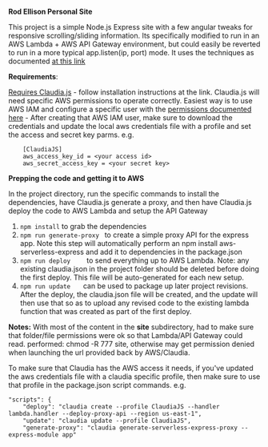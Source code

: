 
**Rod Ellison Personal Site**

This project is a simple Node.js Express site with a few angular tweaks for responsive scrolling/sliding information. Its specifically modified to run in an AWS Lambda + AWS API Gateway environment, but could easily be reverted to run in a more typical app.listen(ip, port) mode.
It uses the techniques as documented [at this link](https://aws.amazon.com/blogs/aws/running-express-applications-on-aws-lambda-and-amazon-api-gateway/?sc_channel=sm&sc_campaign=launch_Mobile_da831205&sc_publisher=fb_ln&sc_content=AWS_Severless_Express%3D&sc_country=global&sc_geo=global&sc_outcome=launches&adbsc=social_launches_20161007_66697356&adbid=UPDATE-c2382910-6190300418363445248&adbpl=li&adbpr=2382910)


**Requirements**:

[Requires Claudia.js](https://claudiajs.com/) - follow installation instructions at the link.
Claudia.js will need specific AWS permissions to operate correctly. Easiest way is to use AWS IAM and configure a specific user with the [permissions documented here](https://claudiajs.com/tutorials/installing.html)
    - After creating that AWS IAM user, make sure to download the credentials and update the local aws credentials file with a profile and set the access and secret key parms.
e.g.
```   
    [ClaudiaJS]
    aws_access_key_id = <your access id>
    aws_secret_access_key = <your secret key>
```

**Prepping the code and getting it to AWS**

In the project directory, run the specific commands to install the dependencies, have Claudia.js generate a proxy, and then have Claudia.js deploy the code to AWS Lambda and setup the API Gateway
1.  ```npm install```                 to grab the dependencies
2.  ```npm run generate-proxy ```     to create a simple proxy API for the express app. Note this step will automatically perform an npm install aws-serverless-express and add it to dependencies in the package.json
3.  ```npm run deploy    ```          to send everything up to AWS Lambda. Note: any existing claudia.json in the project folder should be deleted before doing the first deploy. This file will be
auto-generated for each new setup. 
4.  ```npm run update   ```           can be used to package up later project revisions. After the deploy, the claudia.json file will be created, and the update will then use 
that so as to upload any revised code to the existing lambda function that was created as part of the first deploy.

**Notes:**
With most of the content in the **site** subdirectory, had to make sure that folder/file permissions were ok so that Lambda/API Gateway could read.
performed:   chmod -R 777 site, otherwise may get permission denied when launching the url provided back by AWS/Claudia.

To make sure that Claudia has the AWS access it needs, if you've updated the aws credentials file with a claudia specific profile, then make sure to use that profile in the package.json script commands.
e.g. 

``` 
"scripts": {
    "deploy": "claudia create --profile ClaudiaJS --handler lambda.handler --deploy-proxy-api --region us-east-1",
    "update": "claudia update --profile ClaudiaJS",
    "generate-proxy": "claudia generate-serverless-express-proxy --express-module app"
```